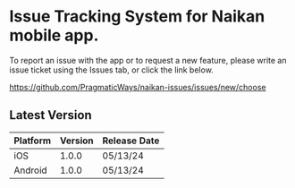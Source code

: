 # Issue Tracking System for Naikan mobile app.

To report an issue with the app or to request a new feature, please write an issue ticket using the Issues tab, or click the link below. 

https://github.com/PragmaticWays/naikan-issues/issues/new/choose

## Latest Version

| Platform | Version | Release Date |
| -------- | ------- | ------------ |
| iOS      | 1.0.0   | 05/13/24     |
| Android  | 1.0.0   | 05/13/24     |
